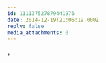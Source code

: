 ```yaml
---
id: 111137527879441976
date: 2014-12-19T21:06:19.000Z
reply: false
media_attachments: 0
---
```


，

